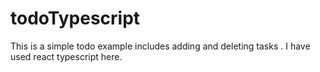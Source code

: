 # todoTypescript
This is a simple todo example includes adding and deleting tasks . I have used react typescript here.
